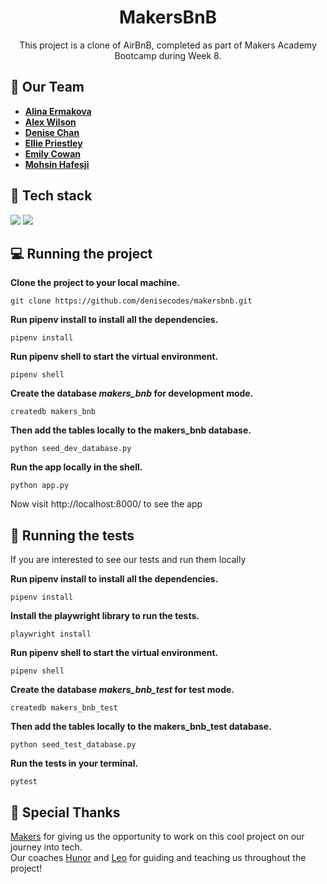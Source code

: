<h1 align="center">
 MakersBnB
</h1>

<p align="center">
  This project is a clone of AirBnB, completed as part of Makers Academy Bootcamp during Week 8.
</p>

## 🤝 Our Team
* **[Alina Ermakova](https://github.com/alalinaermakova)**
* **[Alex Wilson](https://github.com/APWilson97)**
* **[Denise Chan](https://github.com/denisecodes)**
* **[Ellie Priestley](https://github.com/elliepriestley)**
* **[Emily Cowan](https://github.com/Emily-RC)**
* **[Mohsin Hafesji](https://github.com/M-Mohsin-H)**

## 🚀 Tech stack

 <img src="https://img.shields.io/badge/python-3670A0?style=for-the-badge&logo=python&logoColor=ffdd54"> 
 <img src="https://img.shields.io/badge/flask-%23000.svg?style=for-the-badge&logo=flask&logoColor=white"> 

## 💻 Running the project

<b>Clone the project to your local machine.</b>

```
git clone https://github.com/denisecodes/makersbnb.git
```

<b>Run pipenv install to install all the dependencies.</b>

```
pipenv install
```

<b>Run pipenv shell to start the virtual environment.</b>

```
pipenv shell
```
<b>Create the database <i>makers_bnb</i> for development mode.</b>

``` 
createdb makers_bnb
```

<b>Then add the tables locally to the makers_bnb database.</b>

``` 
python seed_dev_database.py
```

<b>Run the app locally in the shell.</b>

```
python app.py
```

Now visit http://localhost:8000/ to see the app 


## 🧪 Running the tests

If you are interested to see our tests and run them locally


<b>Run pipenv install to install all the dependencies.</b>

```
pipenv install
```

<b>Install the playwright library to run the tests.</b>

```
playwright install
```

<b>Run pipenv shell to start the virtual environment.</b>

```
pipenv shell
```
<b>Create the database <i>makers_bnb_test</i> for test mode.</b>

``` 
createdb makers_bnb_test
```

<b>Then add the tables locally to the makers_bnb_test database.</b>

``` 
python seed_test_database.py
```

<b>Run the tests in your terminal.</b>

```
pytest
```

## 🫶 Special Thanks
[Makers](https://www.makers.tech/) for giving us the opportunity to work on this cool project on our journey into tech. <br>
Our coaches [Hunor](https://github.com/tamasmagyarhunor-makers) and [Leo](https://github.com/leoht) for guiding and teaching us throughout the project!
